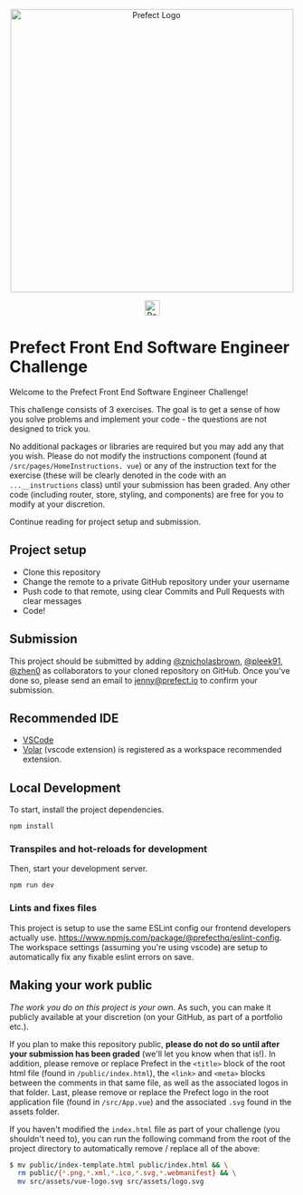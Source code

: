 <p align="center" >
   <img src="https://images.ctfassets.net/gm98wzqotmnx/3Ufcb7yYqcXBDlAhJ30gce/c237bb3254190795b30bf734f3cbc1d4/prefect-logo-full-gradient.svg" width="500" style="max-width: 500px;" alt="Prefect Logo">
</p>

<p align="center">
<a href="https://prefect.io">
    <img src="https://images.ctfassets.net/gm98wzqotmnx/3mwImS57DEydMQXU1FCGG/6e36e2d49faf78cf4a166f123c2c43ca/image__5_.png" height="27" alt="Powered By Prefect">
    </a>
</p>

# Prefect Front End Software Engineer Challenge

Welcome to the Prefect Front End Software Engineer Challenge!

This challenge consists of 3 exercises. The goal is to get a sense of how you solve problems and implement your code - the  questions are not designed to trick you.

No additional packages or libraries are required but you may add any that you wish.  Please do not modify the instructions component (found at `/src/pages/HomeInstructions. vue`) or any of the instruction text for the exercise (these will be clearly denoted in  the code with an `...__instructions` class) until your submission has been graded.  Any other code (including router, store, styling, and components) are free for you to modify at your discretion.

Continue reading for project setup and submission.

## Project setup

- Clone this repository
- Change the remote to a private GitHub repository under your username
- Push code to that remote, using clear Commits and Pull Requests with clear messages
- Code!

## Submission

This project should be submitted by adding [@znicholasbrown](https://github.com/znicholasbrown), [@pleek91](https://github.com/pleek91), [@zhen0](https://github.com/zhen0) as collaborators to your cloned repository on GitHub. Once you've done so, please send an email to [jenny@prefect.io](jenny@prefect.io) to confirm your submission.

## Recommended IDE

- [VSCode](https://code.visualstudio.com/)
- [Volar](https://marketplace.visualstudio.com/items?itemName=johnsoncodehk.volar) (vscode extension) is registered as a workspace recommended extension. 

## Local Development

To start, install the project dependencies.

```
npm install
```


### Transpiles and hot-reloads for development

Then, start your development server.

```
npm run dev
```

### Lints and fixes files

This project is setup to use the same ESLint config our frontend developers actually use. https://www.npmjs.com/package/@prefecthq/eslint-config. The workspace settings (assuming you're using vscode) are setup to automatically fix any fixable eslint errors on save.

## Making your work public

_The work you do on this project is your own_. As such, you can make it publicly  available at your discretion (on your GitHub, as part of a portfolio etc.).

If you plan to make this repository public, **please do not do so until after your  submission has been graded** (we'll let you know when that is!). In addition, please  remove or replace Prefect in the `<title>` block of the root html file (found in `/public/index.html`), the `<link>` and `<meta>` blocks between the comments in that same  file, as well as the associated logos in that folder. Last, please remove or  replace the Prefect logo in the root application file (found in `/src/App.vue`) and the  associated `.svg` found in the assets folder.

If you haven't modified the `index.html` file as part of your challenge (you shouldn't  need to), you can run the following command from the root of the project directory to automatically remove / replace all of the above:

```bash
$ mv public/index-template.html public/index.html && \
  rm public/{*.png,*.xml,*.ico,*.svg,*.webmanifest} && \
  mv src/assets/vue-logo.svg src/assets/logo.svg
```
